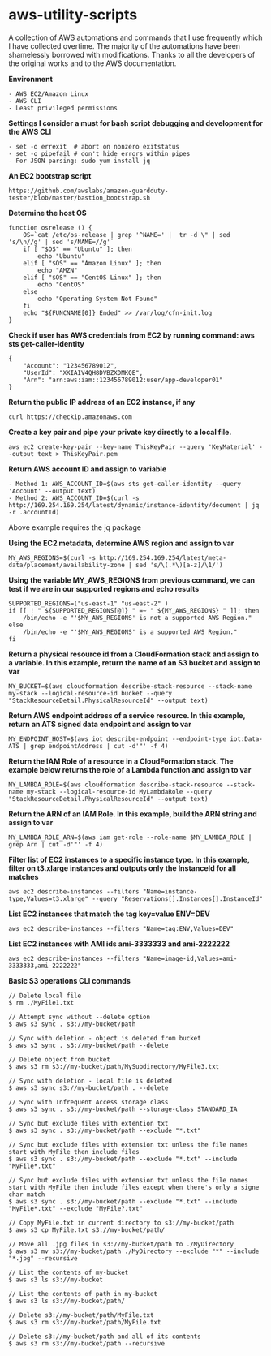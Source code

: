 # aws-utility-scripts
A collection of AWS automations and commands that I use frequently which I have collected overtime. The majority of the automations have been shamelessly borrowed with modifications. Thanks to all the developers of the original works and to the AWS documentation. 

**Environment**
```
- AWS EC2/Amazon Linux
- AWS CLI
- Least privileged permissions
```

**Settings I consider a must for bash script debugging and development for the AWS CLI**
```
- set -o errexit  # abort on nonzero exitstatus
- set -o pipefail # don't hide errors within pipes
- For JSON parsing: sudo yum install jq
```
**An EC2 bootstrap script**
```
https://github.com/awslabs/amazon-guardduty-tester/blob/master/bastion_bootstrap.sh
```
**Determine the host OS**

```
function osrelease () {
    OS=`cat /etc/os-release | grep '^NAME=' |  tr -d \" | sed 's/\n//g' | sed 's/NAME=//g'`
    if [ "$OS" == "Ubuntu" ]; then
        echo "Ubuntu"
    elif [ "$OS" == "Amazon Linux" ]; then
        echo "AMZN"
    elif [ "$OS" == "CentOS Linux" ]; then
        echo "CentOS"
    else
        echo "Operating System Not Found"
    fi
    echo "${FUNCNAME[0]} Ended" >> /var/log/cfn-init.log
}

```
**Check if user has AWS credentials from EC2 by running command: aws sts get-caller-identity**

```aws sts get-caller-identity
{
    "Account": "123456789012",
    "UserId": "XKIAIV4QH8DVBZXDMKQE",
    "Arn": "arn:aws:iam::123456789012:user/app-developer01"
}
```

**Return the public IP address of an EC2 instance, if any**
```
curl https://checkip.amazonaws.com
```
**Create a key pair and pipe your private key directly to a local file.**

```
aws ec2 create-key-pair --key-name ThisKeyPair --query 'KeyMaterial' --output text > ThisKeyPair.pem
```

**Return AWS account ID and assign to variable**

```
- Method 1: AWS_ACCOUNT_ID=$(aws sts get-caller-identity --query 'Account' --output text)
- Method 2: AWS_ACCOUNT_ID=$(curl -s http://169.254.169.254/latest/dynamic/instance-identity/document | jq -r .accountId)
```
Above example requires the jq package

**Using the EC2 metadata, determine AWS region and assign to var**

```MY_AWS_REGIONS=$(curl -s http://169.254.169.254/latest/meta-data/placement/availability-zone | sed 's/\(.*\)[a-z]/\1/')```

**Using the variable MY_AWS_REGIONS from previous command, we can test if we are in our supported regions and echo results**

```
SUPPORTED_REGIONS=("us-east-1" "us-east-2" )
if [[ ! " ${SUPPORTED_REGIONS[@]} " =~ " ${MY_AWS_REGIONS} " ]]; then
    /bin/echo -e "'$MY_AWS_REGIONS' is not a supported AWS Region." 
else
    /bin/echo -e "'$MY_AWS_REGIONS' is a supported AWS Region." 
fi
```

**Return a physical resource id from a CloudFormation stack and assign to a variable. In this example, return the name of an S3 bucket and assign to var**

```MY_BUCKET=$(aws cloudformation describe-stack-resource --stack-name my-stack --logical-resource-id bucket --query "StackResourceDetail.PhysicalResourceId" --output text)```

**Return AWS endpoint address of a service resource. In this example, return an ATS signed data endpoint and assign to var**

```MY_ENDPOINT_HOST=$(aws iot describe-endpoint --endpoint-type iot:Data-ATS | grep endpointAddress | cut -d'"' -f 4)```

**Return the IAM Role of a resource in a CloudFormation stack. The example below returns the role of a Lambda function and assign to var**

```MY_LAMBDA_ROLE=$(aws cloudformation describe-stack-resource --stack-name my-stack --logical-resource-id MyLambdaRole --query "StackResourceDetail.PhysicalResourceId" --output text)```

**Return the ARN of an IAM Role. In this example, build the ARN string and assign to var**

```MY_LAMBDA_ROLE_ARN=$(aws iam get-role --role-name $MY_LAMBDA_ROLE | grep Arn | cut -d'"' -f 4)```

**Filter list of EC2 instances to a specific instance type. In this example, filter on t3.xlarge instances and outputs only the InstanceId for all matches**

```
aws ec2 describe-instances --filters "Name=instance-type,Values=t3.xlarge" --query "Reservations[].Instances[].InstanceId"
```
**List EC2 instances that match the tag key=value ENV=DEV**
```
aws ec2 describe-instances --filters "Name=tag:ENV,Values=DEV"
```
**List EC2 instances with AMI ids ami-3333333 and ami-2222222**
```
aws ec2 describe-instances --filters "Name=image-id,Values=ami-3333333,ami-2222222"
```
**Basic S3 operations CLI commands**

```
// Delete local file
$ rm ./MyFile1.txt

// Attempt sync without --delete option
$ aws s3 sync . s3://my-bucket/path

// Sync with deletion - object is deleted from bucket
$ aws s3 sync . s3://my-bucket/path --delete

// Delete object from bucket
$ aws s3 rm s3://my-bucket/path/MySubdirectory/MyFile3.txt

// Sync with deletion - local file is deleted
$ aws s3 sync s3://my-bucket/path . --delete

// Sync with Infrequent Access storage class
$ aws s3 sync . s3://my-bucket/path --storage-class STANDARD_IA

// Sync but exclude files with extention txt
$ aws s3 sync . s3://my-bucket/path --exclude "*.txt"

// Sync but exclude files with extension txt unless the file names start with MyFile then include files
$ aws s3 sync . s3://my-bucket/path --exclude "*.txt" --include "MyFile*.txt"

// Sync but exclude files with extension txt unless the file names start with MyFile then include files except when there's only a signe char match
$ aws s3 sync . s3://my-bucket/path --exclude "*.txt" --include "MyFile*.txt" --exclude "MyFile?.txt"

// Copy MyFile.txt in current directory to s3://my-bucket/path
$ aws s3 cp MyFile.txt s3://my-bucket/path/

// Move all .jpg files in s3://my-bucket/path to ./MyDirectory
$ aws s3 mv s3://my-bucket/path ./MyDirectory --exclude "*" --include "*.jpg" --recursive

// List the contents of my-bucket
$ aws s3 ls s3://my-bucket

// List the contents of path in my-bucket
$ aws s3 ls s3://my-bucket/path/

// Delete s3://my-bucket/path/MyFile.txt
$ aws s3 rm s3://my-bucket/path/MyFile.txt

// Delete s3://my-bucket/path and all of its contents
$ aws s3 rm s3://my-bucket/path --recursive
```


